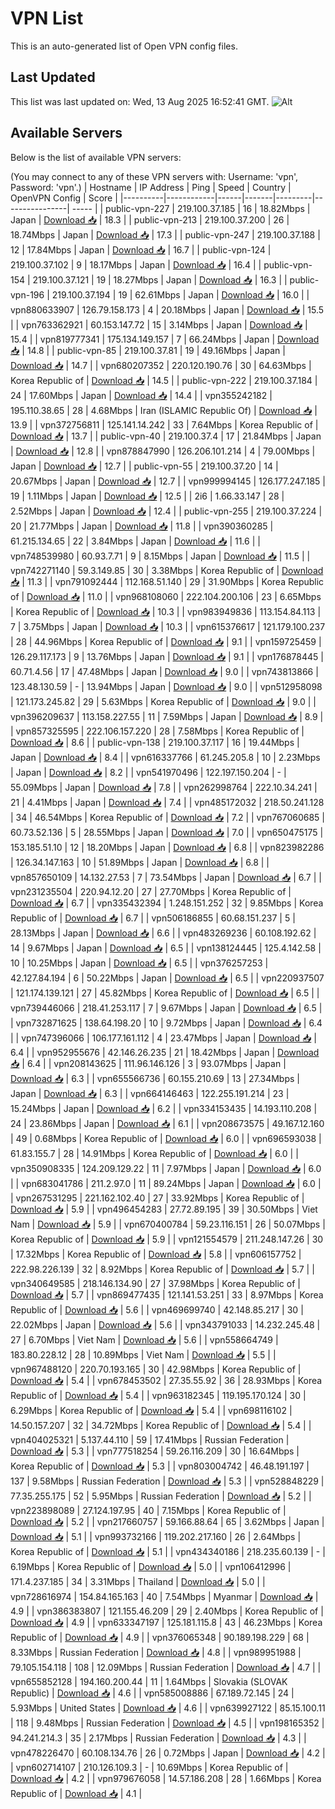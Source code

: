 # VPN List

This is an auto-generated list of Open VPN config files.

## Last Updated

This list was last updated on: Wed, 13 Aug 2025 16:52:41 GMT.
![Alt](https://repobeats.axiom.co/api/embed/186b98318ef1479477931607c1ad7d823f12451f.svg "Repobeats analytics image")

## Available Servers

Below is the list of available VPN servers:

(You may connect to any of these VPN servers with: Username: 'vpn', Password: 'vpn'.)
| Hostname | IP Address | Ping | Speed | Country | OpenVPN Config | Score |
|----------|------------|------|-------|---------|----------------| ----- |
| public-vpn-227 | 219.100.37.185 | 16 | 18.82Mbps | Japan | [Download 📥](./configs/server_0_JP.ovpn) | 18.3 |
| public-vpn-213 | 219.100.37.200 | 26 | 18.74Mbps | Japan | [Download 📥](./configs/server_1_JP.ovpn) | 17.3 |
| public-vpn-247 | 219.100.37.188 | 12 | 17.84Mbps | Japan | [Download 📥](./configs/server_2_JP.ovpn) | 16.7 |
| public-vpn-124 | 219.100.37.102 | 9 | 18.17Mbps | Japan | [Download 📥](./configs/server_3_JP.ovpn) | 16.4 |
| public-vpn-154 | 219.100.37.121 | 19 | 18.27Mbps | Japan | [Download 📥](./configs/server_4_JP.ovpn) | 16.3 |
| public-vpn-196 | 219.100.37.194 | 19 | 62.61Mbps | Japan | [Download 📥](./configs/server_5_JP.ovpn) | 16.0 |
| vpn880633907 | 126.79.158.173 | 4 | 20.18Mbps | Japan | [Download 📥](./configs/server_6_JP.ovpn) | 15.5 |
| vpn763362921 | 60.153.147.72 | 15 | 3.14Mbps | Japan | [Download 📥](./configs/server_7_JP.ovpn) | 15.4 |
| vpn819777341 | 175.134.149.157 | 7 | 66.24Mbps | Japan | [Download 📥](./configs/server_8_JP.ovpn) | 14.8 |
| public-vpn-85 | 219.100.37.81 | 19 | 49.16Mbps | Japan | [Download 📥](./configs/server_9_JP.ovpn) | 14.7 |
| vpn680207352 | 220.120.190.76 | 30 | 64.63Mbps | Korea Republic of | [Download 📥](./configs/server_10_KR.ovpn) | 14.5 |
| public-vpn-222 | 219.100.37.184 | 24 | 17.60Mbps | Japan | [Download 📥](./configs/server_11_JP.ovpn) | 14.4 |
| vpn355242182 | 195.110.38.65 | 28 | 4.68Mbps | Iran (ISLAMIC Republic Of) | [Download 📥](./configs/server_12_IR.ovpn) | 13.9 |
| vpn372756811 | 125.141.14.242 | 33 | 7.64Mbps | Korea Republic of | [Download 📥](./configs/server_13_KR.ovpn) | 13.7 |
| public-vpn-40 | 219.100.37.4 | 17 | 21.84Mbps | Japan | [Download 📥](./configs/server_14_JP.ovpn) | 12.8 |
| vpn878847990 | 126.206.101.214 | 4 | 79.00Mbps | Japan | [Download 📥](./configs/server_15_JP.ovpn) | 12.7 |
| public-vpn-55 | 219.100.37.20 | 14 | 20.67Mbps | Japan | [Download 📥](./configs/server_16_JP.ovpn) | 12.7 |
| vpn999994145 | 126.177.247.185 | 19 | 1.11Mbps | Japan | [Download 📥](./configs/server_17_JP.ovpn) | 12.5 |
| 2i6 | 1.66.33.147 | 28 | 2.52Mbps | Japan | [Download 📥](./configs/server_18_JP.ovpn) | 12.4 |
| public-vpn-255 | 219.100.37.224 | 20 | 21.77Mbps | Japan | [Download 📥](./configs/server_19_JP.ovpn) | 11.8 |
| vpn390360285 | 61.215.134.65 | 22 | 3.84Mbps | Japan | [Download 📥](./configs/server_20_JP.ovpn) | 11.6 |
| vpn748539980 | 60.93.7.71 | 9 | 8.15Mbps | Japan | [Download 📥](./configs/server_21_JP.ovpn) | 11.5 |
| vpn742271140 | 59.3.149.85 | 30 | 3.38Mbps | Korea Republic of | [Download 📥](./configs/server_22_KR.ovpn) | 11.3 |
| vpn791092444 | 112.168.51.140 | 29 | 31.90Mbps | Korea Republic of | [Download 📥](./configs/server_23_KR.ovpn) | 11.0 |
| vpn968108060 | 222.104.200.106 | 23 | 6.65Mbps | Korea Republic of | [Download 📥](./configs/server_24_KR.ovpn) | 10.3 |
| vpn983949836 | 113.154.84.113 | 7 | 3.75Mbps | Japan | [Download 📥](./configs/server_25_JP.ovpn) | 10.3 |
| vpn615376617 | 121.179.100.237 | 28 | 44.96Mbps | Korea Republic of | [Download 📥](./configs/server_26_KR.ovpn) | 9.1 |
| vpn159725459 | 126.29.117.173 | 9 | 13.76Mbps | Japan | [Download 📥](./configs/server_27_JP.ovpn) | 9.1 |
| vpn176878445 | 60.71.4.56 | 17 | 47.48Mbps | Japan | [Download 📥](./configs/server_28_JP.ovpn) | 9.0 |
| vpn743813866 | 123.48.130.59 | - | 13.94Mbps | Japan | [Download 📥](./configs/server_29_JP.ovpn) | 9.0 |
| vpn512958098 | 121.173.245.82 | 29 | 5.63Mbps | Korea Republic of | [Download 📥](./configs/server_30_KR.ovpn) | 9.0 |
| vpn396209637 | 113.158.227.55 | 11 | 7.59Mbps | Japan | [Download 📥](./configs/server_31_JP.ovpn) | 8.9 |
| vpn857325595 | 222.106.157.220 | 28 | 7.58Mbps | Korea Republic of | [Download 📥](./configs/server_32_KR.ovpn) | 8.6 |
| public-vpn-138 | 219.100.37.117 | 16 | 19.44Mbps | Japan | [Download 📥](./configs/server_33_JP.ovpn) | 8.4 |
| vpn616337766 | 61.245.205.8 | 10 | 2.23Mbps | Japan | [Download 📥](./configs/server_34_JP.ovpn) | 8.2 |
| vpn541970496 | 122.197.150.204 | - | 55.09Mbps | Japan | [Download 📥](./configs/server_35_JP.ovpn) | 7.8 |
| vpn262998764 | 222.10.34.241 | 21 | 4.41Mbps | Japan | [Download 📥](./configs/server_36_JP.ovpn) | 7.4 |
| vpn485172032 | 218.50.241.128 | 34 | 46.54Mbps | Korea Republic of | [Download 📥](./configs/server_37_KR.ovpn) | 7.2 |
| vpn767060685 | 60.73.52.136 | 5 | 28.55Mbps | Japan | [Download 📥](./configs/server_38_JP.ovpn) | 7.0 |
| vpn650475175 | 153.185.51.10 | 12 | 18.20Mbps | Japan | [Download 📥](./configs/server_39_JP.ovpn) | 6.8 |
| vpn823982286 | 126.34.147.163 | 10 | 51.89Mbps | Japan | [Download 📥](./configs/server_40_JP.ovpn) | 6.8 |
| vpn857650109 | 14.132.27.53 | 7 | 73.54Mbps | Japan | [Download 📥](./configs/server_41_JP.ovpn) | 6.7 |
| vpn231235504 | 220.94.12.20 | 27 | 27.70Mbps | Korea Republic of | [Download 📥](./configs/server_42_KR.ovpn) | 6.7 |
| vpn335432394 | 1.248.151.252 | 32 | 9.85Mbps | Korea Republic of | [Download 📥](./configs/server_43_KR.ovpn) | 6.7 |
| vpn506186855 | 60.68.151.237 | 5 | 28.13Mbps | Japan | [Download 📥](./configs/server_44_JP.ovpn) | 6.6 |
| vpn483269236 | 60.108.192.62 | 14 | 9.67Mbps | Japan | [Download 📥](./configs/server_45_JP.ovpn) | 6.5 |
| vpn138124445 | 125.4.142.58 | 10 | 10.25Mbps | Japan | [Download 📥](./configs/server_46_JP.ovpn) | 6.5 |
| vpn376257253 | 42.127.84.194 | 6 | 50.22Mbps | Japan | [Download 📥](./configs/server_47_JP.ovpn) | 6.5 |
| vpn220937507 | 121.174.139.121 | 27 | 45.82Mbps | Korea Republic of | [Download 📥](./configs/server_48_KR.ovpn) | 6.5 |
| vpn739446066 | 218.41.253.117 | 7 | 9.67Mbps | Japan | [Download 📥](./configs/server_49_JP.ovpn) | 6.5 |
| vpn732871625 | 138.64.198.20 | 10 | 9.72Mbps | Japan | [Download 📥](./configs/server_50_JP.ovpn) | 6.4 |
| vpn747396066 | 106.177.161.112 | 4 | 23.47Mbps | Japan | [Download 📥](./configs/server_51_JP.ovpn) | 6.4 |
| vpn952955676 | 42.146.26.235 | 21 | 18.42Mbps | Japan | [Download 📥](./configs/server_52_JP.ovpn) | 6.4 |
| vpn208143625 | 111.96.146.126 | 3 | 93.07Mbps | Japan | [Download 📥](./configs/server_53_JP.ovpn) | 6.3 |
| vpn655566736 | 60.155.210.69 | 13 | 27.34Mbps | Japan | [Download 📥](./configs/server_54_JP.ovpn) | 6.3 |
| vpn664146463 | 122.255.191.214 | 23 | 15.24Mbps | Japan | [Download 📥](./configs/server_55_JP.ovpn) | 6.2 |
| vpn334153435 | 14.193.110.208 | 24 | 23.86Mbps | Japan | [Download 📥](./configs/server_56_JP.ovpn) | 6.1 |
| vpn208673575 | 49.167.12.160 | 49 | 0.68Mbps | Korea Republic of | [Download 📥](./configs/server_57_KR.ovpn) | 6.0 |
| vpn696593038 | 61.83.155.7 | 28 | 14.91Mbps | Korea Republic of | [Download 📥](./configs/server_58_KR.ovpn) | 6.0 |
| vpn350908335 | 124.209.129.22 | 11 | 7.97Mbps | Japan | [Download 📥](./configs/server_59_JP.ovpn) | 6.0 |
| vpn683041786 | 211.2.97.0 | 11 | 89.24Mbps | Japan | [Download 📥](./configs/server_60_JP.ovpn) | 6.0 |
| vpn267531295 | 221.162.102.40 | 27 | 33.92Mbps | Korea Republic of | [Download 📥](./configs/server_61_KR.ovpn) | 5.9 |
| vpn496454283 | 27.72.89.195 | 39 | 30.50Mbps | Viet Nam | [Download 📥](./configs/server_62_VN.ovpn) | 5.9 |
| vpn670400784 | 59.23.116.151 | 26 | 50.07Mbps | Korea Republic of | [Download 📥](./configs/server_63_KR.ovpn) | 5.9 |
| vpn121554579 | 211.248.147.26 | 30 | 17.32Mbps | Korea Republic of | [Download 📥](./configs/server_64_KR.ovpn) | 5.8 |
| vpn606157752 | 222.98.226.139 | 32 | 8.92Mbps | Korea Republic of | [Download 📥](./configs/server_65_KR.ovpn) | 5.7 |
| vpn340649585 | 218.146.134.90 | 27 | 37.98Mbps | Korea Republic of | [Download 📥](./configs/server_66_KR.ovpn) | 5.7 |
| vpn869477435 | 121.141.53.251 | 33 | 8.97Mbps | Korea Republic of | [Download 📥](./configs/server_67_KR.ovpn) | 5.6 |
| vpn469699740 | 42.148.85.217 | 30 | 22.02Mbps | Japan | [Download 📥](./configs/server_68_JP.ovpn) | 5.6 |
| vpn343791033 | 14.232.245.48 | 27 | 6.70Mbps | Viet Nam | [Download 📥](./configs/server_69_VN.ovpn) | 5.6 |
| vpn558664749 | 183.80.228.12 | 28 | 10.89Mbps | Viet Nam | [Download 📥](./configs/server_70_VN.ovpn) | 5.5 |
| vpn967488120 | 220.70.193.165 | 30 | 42.98Mbps | Korea Republic of | [Download 📥](./configs/server_71_KR.ovpn) | 5.4 |
| vpn678453502 | 27.35.55.92 | 36 | 28.93Mbps | Korea Republic of | [Download 📥](./configs/server_72_KR.ovpn) | 5.4 |
| vpn963182345 | 119.195.170.124 | 30 | 6.29Mbps | Korea Republic of | [Download 📥](./configs/server_73_KR.ovpn) | 5.4 |
| vpn698116102 | 14.50.157.207 | 32 | 34.72Mbps | Korea Republic of | [Download 📥](./configs/server_74_KR.ovpn) | 5.4 |
| vpn404025321 | 5.137.44.110 | 59 | 17.41Mbps | Russian Federation | [Download 📥](./configs/server_75_RU.ovpn) | 5.3 |
| vpn777518254 | 59.26.116.209 | 30 | 16.64Mbps | Korea Republic of | [Download 📥](./configs/server_76_KR.ovpn) | 5.3 |
| vpn803004742 | 46.48.191.197 | 137 | 9.58Mbps | Russian Federation | [Download 📥](./configs/server_77_RU.ovpn) | 5.3 |
| vpn528848229 | 77.35.255.175 | 52 | 5.95Mbps | Russian Federation | [Download 📥](./configs/server_78_RU.ovpn) | 5.2 |
| vpn223898089 | 27.124.197.95 | 40 | 7.15Mbps | Korea Republic of | [Download 📥](./configs/server_79_KR.ovpn) | 5.2 |
| vpn217660757 | 59.166.88.64 | 65 | 3.62Mbps | Japan | [Download 📥](./configs/server_80_JP.ovpn) | 5.1 |
| vpn993732166 | 119.202.217.160 | 26 | 2.64Mbps | Korea Republic of | [Download 📥](./configs/server_81_KR.ovpn) | 5.1 |
| vpn434340186 | 218.235.60.139 | - | 6.19Mbps | Korea Republic of | [Download 📥](./configs/server_82_KR.ovpn) | 5.0 |
| vpn106412996 | 171.4.237.185 | 34 | 3.31Mbps | Thailand | [Download 📥](./configs/server_83_TH.ovpn) | 5.0 |
| vpn728616974 | 154.84.165.163 | 40 | 7.54Mbps | Myanmar | [Download 📥](./configs/server_84_MM.ovpn) | 4.9 |
| vpn386383807 | 121.155.46.209 | 29 | 2.40Mbps | Korea Republic of | [Download 📥](./configs/server_85_KR.ovpn) | 4.9 |
| vpn633347197 | 125.181.115.8 | 43 | 46.23Mbps | Korea Republic of | [Download 📥](./configs/server_86_KR.ovpn) | 4.9 |
| vpn376065348 | 90.189.198.229 | 68 | 8.33Mbps | Russian Federation | [Download 📥](./configs/server_87_RU.ovpn) | 4.8 |
| vpn989951988 | 79.105.154.118 | 108 | 12.09Mbps | Russian Federation | [Download 📥](./configs/server_88_RU.ovpn) | 4.7 |
| vpn655852128 | 194.160.200.44 | 11 | 1.64Mbps | Slovakia (SLOVAK Republic) | [Download 📥](./configs/server_89_SK.ovpn) | 4.6 |
| vpn585008886 | 67.189.72.145 | 24 | 5.93Mbps | United States | [Download 📥](./configs/server_90_US.ovpn) | 4.6 |
| vpn639927122 | 85.15.100.11 | 118 | 9.48Mbps | Russian Federation | [Download 📥](./configs/server_91_RU.ovpn) | 4.5 |
| vpn198165352 | 94.241.214.3 | 35 | 2.17Mbps | Russian Federation | [Download 📥](./configs/server_92_RU.ovpn) | 4.3 |
| vpn478226470 | 60.108.134.76 | 26 | 0.72Mbps | Japan | [Download 📥](./configs/server_93_JP.ovpn) | 4.2 |
| vpn602714107 | 210.126.109.3 | - | 10.69Mbps | Korea Republic of | [Download 📥](./configs/server_94_KR.ovpn) | 4.2 |
| vpn979676058 | 14.57.186.208 | 28 | 1.66Mbps | Korea Republic of | [Download 📥](./configs/server_95_KR.ovpn) | 4.1 |
